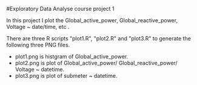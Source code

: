 
#Exploratory Data Analyse course project 1


In this project I plot the Global_active_power, Global_reactive_power, Voltage ~ date/time, etc .

There are three R scripts "plot1.R", "plot2.R" and "plot3.R" to generate the following three PNG files.


* plot1.png is histgram of Global_active_power.
* plot2.png is plot of Global_active_power/ Global_reactive_power/ Voltage ~ datetime.
* plot3.png is plot of submeter ~ datetime.
